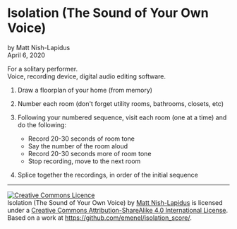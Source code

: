 # Isolation (The Sound of Your Own Voice)
by Matt Nish-Lapidus  
April 6, 2020

For a solitary performer.  
Voice, recording device, digital audio editing software.

1. Draw a floorplan of your home (from memory)

2. Number each room (don't forget utility rooms, bathrooms, closets, etc)

3. Following your numbered sequence, visit each room (one at a time) and do the following:
    - Record 20-30 seconds of room tone
    - Say the number of the room aloud
    - Record 20-30 seconds more of room tone
    - Stop recording, move to the next room

4. Splice together the recordings, in order of the initial sequence

---

<a rel="license" href="http://creativecommons.org/licenses/by-sa/4.0/"><img alt="Creative Commons Licence" style="border-width:0" src="https://i.creativecommons.org/l/by-sa/4.0/88x31.png" /></a><br /><span xmlns:dct="http://purl.org/dc/terms/" href="http://purl.org/dc/dcmitype/Text" property="dct:title" rel="dct:type">Isolation (The Sound of Your Own Voice)</span> by <a xmlns:cc="http://creativecommons.org/ns#" href="http://www.emenel.ca" property="cc:attributionName" rel="cc:attributionURL">Matt Nish-Lapidus</a> is licensed under a <a rel="license" href="http://creativecommons.org/licenses/by-sa/4.0/">Creative Commons Attribution-ShareAlike 4.0 International License</a>.<br />Based on a work at <a xmlns:dct="http://purl.org/dc/terms/" href="https://github.com/emenel/isolation_score/" rel="dct:source">https://github.com/emenel/isolation_score/</a>.
